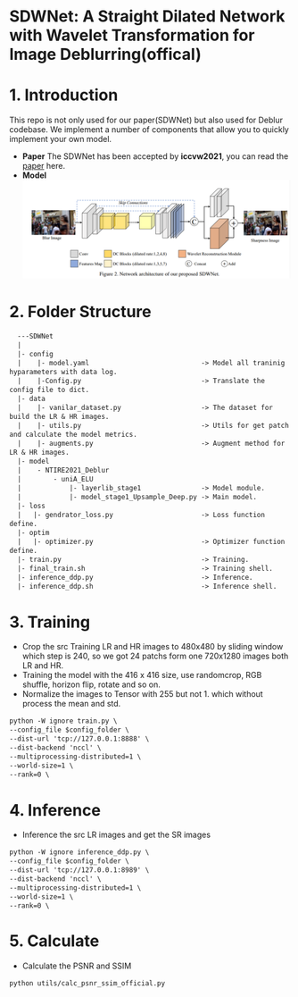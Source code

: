 # SDWNet: A Straight Dilated Network with Wavelet Transformation for Image Deblurring(offical)


# 1. Introduction
This repo is not only used for our paper(SDWNet) but also used for Deblur codebase. We implement a number of components that allow you to quickly implement your own model.

- **Paper**
  The SDWNet has been accepted by **iccvw2021**, you can read the [paper](https://arxiv.org/abs/2110.05803) here.
- **Model**
  ![](imgs/1.png)


# 2. Folder Structure
```
  ---SDWNet
  |
  |- config
  |    |- model.yaml                            -> Model all traninig hyparameters with data log.
  |    |-Config.py                              -> Translate the config file to dict.
  |- data
  |    |- vanilar_dataset.py                    -> The dataset for build the LR & HR images.
  |    |- utils.py                              -> Utils for get patch and calculate the model metrics.
  |    |- augments.py                           -> Augment method for LR & HR images.
  |- model
  |    - NTIRE2021_Deblur
  |        - uniA_ELU
  |            |- layerlib_stage1               -> Model module.
  |            |- model_stage1_Upsample_Deep.py -> Main model.
  |- loss
  |   |- gendrator_loss.py                      -> Loss function define.
  |- optim
  |   |- optimizer.py                           -> Optimizer function define.
  |- train.py                                   -> Training.
  |- final_train.sh                             -> Training shell.
  |- inference_ddp.py                           -> Inference.
  |- inference_ddp.sh                           -> Inference shell.

```
# 3. Training
- Crop the src Training LR and HR images to 480x480 by sliding window which step is 240, so we got 24 patchs form one 720x1280 images both LR and HR.
- Training the model with the 416 x 416 size, use randomcrop, RGB shuffle, horizon flip, rotate and so on.
- Normalize the images to Tensor with 255 but not 1. which without process the mean and std.
```shell
python -W ignore train.py \
--config_file $config_folder \
--dist-url 'tcp://127.0.0.1:8888' \
--dist-backend 'nccl' \
--multiprocessing-distributed=1 \
--world-size=1 \
--rank=0 \
```
# 4. Inference
- Inference the src LR images and get the SR images
```shell
python -W ignore inference_ddp.py \
--config_file $config_folder \
--dist-url 'tcp://127.0.0.1:8989' \
--dist-backend 'nccl' \
--multiprocessing-distributed=1 \
--world-size=1 \
--rank=0 \
```

# 5. Calculate
- Calculate the PSNR and SSIM
```
python utils/calc_psnr_ssim_official.py
```
